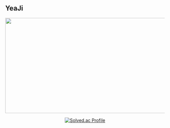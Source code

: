 ## YeaJi
<div align="center">

<a href="https://www.gitanimals.org/en_US?utm_medium=image&utm_source=YeaJi5&utm_content=farm">
<img
  src="https://render.gitanimals.org/farms/YeaJi5"
  width="600"
  height="300"
/>
</a>

<br/>

[![Solved.ac Profile](http://mazassumnida.wtf/api/generate_badge?boj=dalpiecel7)](https://solved.ac/dalpiecel7)

</div>

